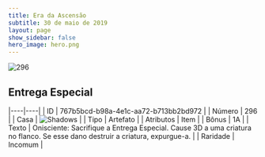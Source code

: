 ```yaml
---
title: Era da Ascensão
subtitle: 30 de maio de 2019
layout: page
show_sidebar: false
hero_image: hero.png
---
```


![296](https://cdn.keyforgegame.com/media/card_front/pt/435_296_6CXCJ97QX54W_pt.png)

## Entrega Especial

|----|----|
| ID | 767b5bcd-b98a-4e1c-aa72-b713bb2bd972 |
| Número | 296 |
| Casa | ![Shadows](https://archonarcana.com/images/thumb/e/ee/Shadows.png/22px-Shadows.png "Sombras") |
| Tipo | Artefato |
| Atributos | Item |
| Bônus | 1A |
| Texto | Onisciente: Sacrifique a Entrega Especial. Cause 3D a uma criatura  no flanco. Se esse dano destruir a criatura, expurgue-a. |
| Raridade | Incomum |
